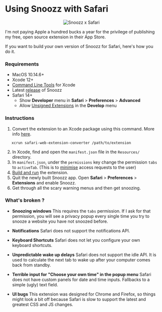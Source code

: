 # Using Snoozz with Safari

<div align="center">
	<img src="https://i.imgur.com/wzYR5gz.png" alt="Snoozz x Safari">
</div>

I'm not paying Apple a hundred bucks a year for the privilege of publishing my free, open source extension in their App Store.

If you want to build your own version of Snoozz for Safari, here's how you do it.

### Requirements
- MacOS 10.14.6+
- Xcode 12+
- [Command Line Tools]((https://developer.apple.com/download/more/)) for Xcode
- Latest [release](https://github.com/rohanb10/snoozz-tab-snoozing/releases/tag/v2.3.0) of Snoozz
- Safari 14+
	- Show **Developer** menu in **Safari** > **Preferences** > **Advanced**
	- Allow [Unsigned Extensions](https://i.imgur.com/4l1piHd.png) in the **Develop** menu

### Instructions

 1. Convert the extension to an Xcode package using this command. More info [here](https://developer.apple.com/documentation/safariservices/safari_web_extensions/converting_a_web_extension_for_safari).
 ```
 	xcrun safari-web-extension-converter /path/to/extension
 ```
 2. In Xcode, find and open the `manifest.json` file in the `Resources/` directory.
 3. In `manifest.json`, under the `permissions` key change the permission `tabs` to `activeTab`. (This is to [minimise](https://developer.apple.com/documentation/safariservices/safari_web_extensions/managing_safari_web_extension_permissions) access requests to the user)
 4. [Build and run](https://developer.apple.com/documentation/safariservices/safari_app_extensions/building_a_safari_app_extension#2957926) the extension.
 5. Quit the newly built Snoozz app. Open **Safari** > **Preferences** > **Extensions** and enable Snoozz.
 6. Get through all the scary warning menus and then get snoozing.

### What's broken ?
- **Snoozing windows**
	This requires the `tabs` permission. If I ask for that permission, you will see a privacy popup every single time you try to snooze a website you have not snoozed before.

- **Notifications**
	Safari does not support the notifications API.
- **Keyboard Shortcuts**
	Safari does not let you configure your own keyboard shortcuts.
- **Unpredictable wake up delays**
	Safari does not support the idle API. It is used to calculate the next tab to wake up after your computer comes back from standby.
- **Terrible input for "Choose your own time" in the popup menu**
	Safari does not have custom panels for date and time inputs. Fallbacks to a simple (ugly) text field.
- **UI bugs**
	This extension was designed for Chrome and Firefox, so things might look a bit off because Safari is slow to support the latest and greatest CSS and JS changes.
